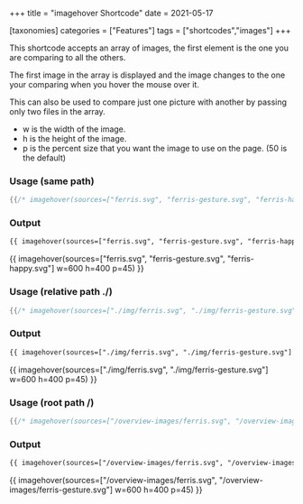 +++
title = "imagehover Shortcode"
date = 2021-05-17

[taxonomies]
categories = ["Features"]
tags = ["shortcodes","images"]
+++

This shortcode accepts an array of images, the first element is the one you are comparing to all the others.

The first image in the array is displayed and the image changes to the one your comparing when you hover the mouse over it.
<!-- more -->

This can also be used to compare just one picture with another by passing only two files in the array.

- w is the width of the image.
- h is the height of the image.
- p is the percent size that you want the image to use on the page. (50 is the default)

### Usage (same path)
```rs
{{/* imagehover(sources=["ferris.svg", "ferris-gesture.svg", "ferris-happy.svg"] w=600 h=400 p=45) */}}
```
### Output
```html
{{ imagehover(sources=["ferris.svg", "ferris-gesture.svg", "ferris-happy.svg"] w=600 h=400 p=45) }}
```
{{ imagehover(sources=["ferris.svg", "ferris-gesture.svg", "ferris-happy.svg"] w=600 h=400 p=45) }}

### Usage (relative path ./)
```rs
{{/* imagehover(sources=["./img/ferris.svg", "./img/ferris-gesture.svg"] w=600 h=400 p=45) */}}
```
### Output
```html
{{ imagehover(sources=["./img/ferris.svg", "./img/ferris-gesture.svg"] w=600 h=400 p=45) }}
```
{{ imagehover(sources=["./img/ferris.svg", "./img/ferris-gesture.svg"] w=600 h=400 p=45) }}

### Usage (root path /)
```rs
{{/* imagehover(sources=["/overview-images/ferris.svg", "/overview-images/ferris-gesture.svg"] w=600 h=400 p=45) */}}
```
### Output
```html
{{ imagehover(sources=["/overview-images/ferris.svg", "/overview-images/ferris-gesture.svg"] w=600 h=400 p=45) }}
```
{{ imagehover(sources=["/overview-images/ferris.svg", "/overview-images/ferris-gesture.svg"] w=600 h=400 p=45) }}
